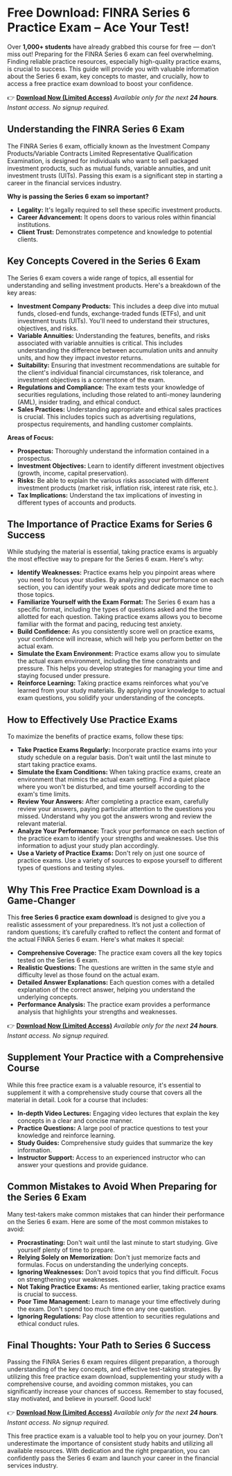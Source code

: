 # Free Download: FINRA Series 6 Practice Exam – Ace Your Test!

Over **1,000+ students** have already grabbed this course for free — don’t miss out!
Preparing for the FINRA Series 6 exam can feel overwhelming. Finding reliable practice resources, especially high-quality practice exams, is crucial to success. This guide will provide you with valuable information about the Series 6 exam, key concepts to master, and crucially, how to access a free practice exam download to boost your confidence.

👉 **[Download Now (Limited Access)](https://udemywork.com/finra-series-6-practice-exam)**
_Available only for the next **24 hours**. Instant access. No signup required._

## Understanding the FINRA Series 6 Exam

The FINRA Series 6 exam, officially known as the Investment Company Products/Variable Contracts Limited Representative Qualification Examination, is designed for individuals who want to sell packaged investment products, such as mutual funds, variable annuities, and unit investment trusts (UITs). Passing this exam is a significant step in starting a career in the financial services industry.

**Why is passing the Series 6 exam so important?**

*   **Legality:** It's legally required to sell these specific investment products.
*   **Career Advancement:** It opens doors to various roles within financial institutions.
*   **Client Trust:** Demonstrates competence and knowledge to potential clients.

## Key Concepts Covered in the Series 6 Exam

The Series 6 exam covers a wide range of topics, all essential for understanding and selling investment products. Here's a breakdown of the key areas:

*   **Investment Company Products:** This includes a deep dive into mutual funds, closed-end funds, exchange-traded funds (ETFs), and unit investment trusts (UITs). You'll need to understand their structures, objectives, and risks.
*   **Variable Annuities:** Understanding the features, benefits, and risks associated with variable annuities is critical. This includes understanding the difference between accumulation units and annuity units, and how they impact investor returns.
*   **Suitability:** Ensuring that investment recommendations are suitable for the client's individual financial circumstances, risk tolerance, and investment objectives is a cornerstone of the exam.
*   **Regulations and Compliance:** The exam tests your knowledge of securities regulations, including those related to anti-money laundering (AML), insider trading, and ethical conduct.
*   **Sales Practices:** Understanding appropriate and ethical sales practices is crucial. This includes topics such as advertising regulations, prospectus requirements, and handling customer complaints.

**Areas of Focus:**

*   **Prospectus:** Thoroughly understand the information contained in a prospectus.
*   **Investment Objectives:** Learn to identify different investment objectives (growth, income, capital preservation).
*   **Risks:** Be able to explain the various risks associated with different investment products (market risk, inflation risk, interest rate risk, etc.).
*   **Tax Implications:** Understand the tax implications of investing in different types of accounts and products.

## The Importance of Practice Exams for Series 6 Success

While studying the material is essential, taking practice exams is arguably the most effective way to prepare for the Series 6 exam. Here's why:

*   **Identify Weaknesses:** Practice exams help you pinpoint areas where you need to focus your studies. By analyzing your performance on each section, you can identify your weak spots and dedicate more time to those topics.
*   **Familiarize Yourself with the Exam Format:** The Series 6 exam has a specific format, including the types of questions asked and the time allotted for each question. Taking practice exams allows you to become familiar with the format and pacing, reducing test anxiety.
*   **Build Confidence:** As you consistently score well on practice exams, your confidence will increase, which will help you perform better on the actual exam.
*   **Simulate the Exam Environment:** Practice exams allow you to simulate the actual exam environment, including the time constraints and pressure. This helps you develop strategies for managing your time and staying focused under pressure.
*   **Reinforce Learning:** Taking practice exams reinforces what you've learned from your study materials. By applying your knowledge to actual exam questions, you solidify your understanding of the concepts.

## How to Effectively Use Practice Exams

To maximize the benefits of practice exams, follow these tips:

*   **Take Practice Exams Regularly:** Incorporate practice exams into your study schedule on a regular basis. Don't wait until the last minute to start taking practice exams.
*   **Simulate the Exam Conditions:** When taking practice exams, create an environment that mimics the actual exam setting. Find a quiet place where you won't be disturbed, and time yourself according to the exam's time limits.
*   **Review Your Answers:** After completing a practice exam, carefully review your answers, paying particular attention to the questions you missed. Understand why you got the answers wrong and review the relevant material.
*   **Analyze Your Performance:** Track your performance on each section of the practice exam to identify your strengths and weaknesses. Use this information to adjust your study plan accordingly.
*   **Use a Variety of Practice Exams:** Don't rely on just one source of practice exams. Use a variety of sources to expose yourself to different types of questions and testing styles.

## Why This Free Practice Exam Download is a Game-Changer

This **free Series 6 practice exam download** is designed to give you a realistic assessment of your preparedness. It’s not just a collection of random questions; it’s carefully crafted to reflect the content and format of the actual FINRA Series 6 exam. Here's what makes it special:

*   **Comprehensive Coverage:** The practice exam covers all the key topics tested on the Series 6 exam.
*   **Realistic Questions:** The questions are written in the same style and difficulty level as those found on the actual exam.
*   **Detailed Answer Explanations:** Each question comes with a detailed explanation of the correct answer, helping you understand the underlying concepts.
*   **Performance Analysis:** The practice exam provides a performance analysis that highlights your strengths and weaknesses.

👉 **[Download Now (Limited Access)](https://udemywork.com/finra-series-6-practice-exam)**
_Available only for the next **24 hours**. Instant access. No signup required._

## Supplement Your Practice with a Comprehensive Course

While this free practice exam is a valuable resource, it's essential to supplement it with a comprehensive study course that covers all the material in detail. Look for a course that includes:

*   **In-depth Video Lectures:** Engaging video lectures that explain the key concepts in a clear and concise manner.
*   **Practice Questions:** A large pool of practice questions to test your knowledge and reinforce learning.
*   **Study Guides:** Comprehensive study guides that summarize the key information.
*   **Instructor Support:** Access to an experienced instructor who can answer your questions and provide guidance.

## Common Mistakes to Avoid When Preparing for the Series 6 Exam

Many test-takers make common mistakes that can hinder their performance on the Series 6 exam. Here are some of the most common mistakes to avoid:

*   **Procrastinating:** Don't wait until the last minute to start studying. Give yourself plenty of time to prepare.
*   **Relying Solely on Memorization:** Don't just memorize facts and formulas. Focus on understanding the underlying concepts.
*   **Ignoring Weaknesses:** Don't avoid topics that you find difficult. Focus on strengthening your weaknesses.
*   **Not Taking Practice Exams:** As mentioned earlier, taking practice exams is crucial to success.
*   **Poor Time Management:** Learn to manage your time effectively during the exam. Don't spend too much time on any one question.
*   **Ignoring Regulations:** Pay close attention to securities regulations and ethical conduct rules.

## Final Thoughts: Your Path to Series 6 Success

Passing the FINRA Series 6 exam requires diligent preparation, a thorough understanding of the key concepts, and effective test-taking strategies. By utilizing this free practice exam download, supplementing your study with a comprehensive course, and avoiding common mistakes, you can significantly increase your chances of success. Remember to stay focused, stay motivated, and believe in yourself. Good luck!

👉 **[Download Now (Limited Access)](https://udemywork.com/finra-series-6-practice-exam)**
_Available only for the next **24 hours**. Instant access. No signup required._

This free practice exam is a valuable tool to help you on your journey. Don't underestimate the importance of consistent study habits and utilizing all available resources. With dedication and the right preparation, you can confidently pass the Series 6 exam and launch your career in the financial services industry.

